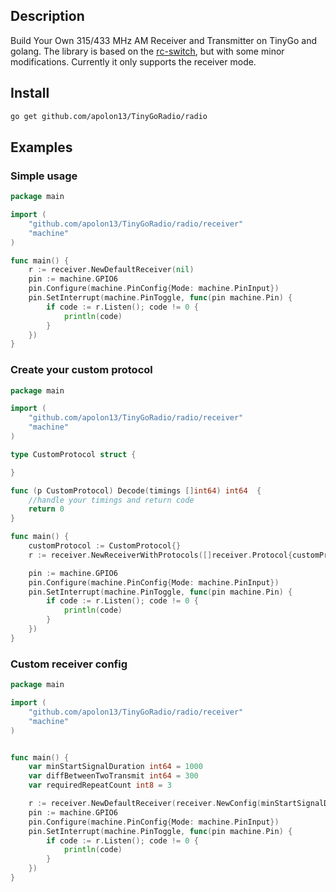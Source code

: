 ## Description

Build Your Own 315/433 MHz AM Receiver and Transmitter on TinyGo and golang.
The library is based on the [rс-switch](https://github.com/sui77/rc-switch), but with some minor modifications.
Currently it only supports the receiver mode.

## Install

```sh
go get github.com/apolon13/TinyGoRadio/radio
```

## Examples

### Simple usage
```go
package main

import (
	"github.com/apolon13/TinyGoRadio/radio/receiver"
	"machine"
)

func main() {
	r := receiver.NewDefaultReceiver(nil)
	pin := machine.GPIO6
	pin.Configure(machine.PinConfig{Mode: machine.PinInput})
	pin.SetInterrupt(machine.PinToggle, func(pin machine.Pin) {
		if code := r.Listen(); code != 0 {
			println(code)
		}
	})
}
```

### Create your custom protocol
```go
package main

import (
	"github.com/apolon13/TinyGoRadio/radio/receiver"
	"machine"
)

type CustomProtocol struct {

}

func (p CustomProtocol) Decode(timings []int64) int64  {
	//handle your timings and return code
	return 0
}

func main() {
	customProtocol := CustomProtocol{}
	r := receiver.NewReceiverWithProtocols([]receiver.Protocol{customProtocol}, nil)

	pin := machine.GPIO6
	pin.Configure(machine.PinConfig{Mode: machine.PinInput})
	pin.SetInterrupt(machine.PinToggle, func(pin machine.Pin) {
		if code := r.Listen(); code != 0 {
			println(code)
		}
	})
}
```

### Custom receiver config
```go
package main

import (
	"github.com/apolon13/TinyGoRadio/radio/receiver"
	"machine"
)


func main() {
	var minStartSignalDuration int64 = 1000
	var diffBetweenTwoTransmit int64 = 300
	var requiredRepeatCount int8 = 3

	r := receiver.NewDefaultReceiver(receiver.NewConfig(minStartSignalDuration, diffBetweenTwoTransmit, requiredRepeatCount))
	pin := machine.GPIO6
	pin.Configure(machine.PinConfig{Mode: machine.PinInput})
	pin.SetInterrupt(machine.PinToggle, func(pin machine.Pin) {
		if code := r.Listen(); code != 0 {
			println(code)
		}
	})
}
```